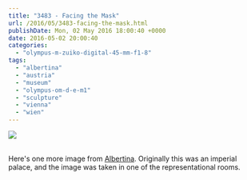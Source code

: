```yaml
---
title: "3483 - Facing the Mask"
url: /2016/05/3483-facing-the-mask.html
publishDate: Mon, 02 May 2016 18:00:40 +0000
date: 2016-05-02 20:00:40
categories: 
  - "olympus-m-zuiko-digital-45-mm-f1-8"
tags: 
  - "albertina"
  - "austria"
  - "museum"
  - "olympus-om-d-e-m1"
  - "sculpture"
  - "vienna"
  - "wien"
---
```

<div class="container">
<div class="center"><a target="_blank" href="https://d25zfm9zpd7gm5.cloudfront.net/1200x1200/2016/20160131_163742_lr.jpg"><img class="webfeedsFeaturedVisual" src="https://d25zfm9zpd7gm5.cloudfront.net/0600x0600/2016/20160131_163742_lr.jpg" /></a></div>
</div>
<br />

Here's one more image from <a href="http://www.albertina.at/en/" target="_blank">Albertina</a>. Originally this was an imperial palace, and the image was taken in one of the representational rooms.
